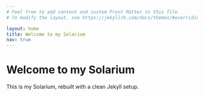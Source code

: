 ```yaml
---
# Feel free to add content and custom Front Matter to this file.
# To modify the layout, see https://jekyllrb.com/docs/themes/#overriding-theme-defaults

layout: home
title: Welcome to my Solarium
nav: true
---
```


# Welcome to my Solarium
This is my Solarium, rebuilt with a clean Jekyll setup.
